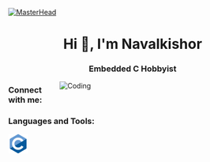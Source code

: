 [![MasterHead](https://static.vecteezy.com/system/resources/previews/003/800/699/non_2x/quantum-computer-large-data-processing-database-concept-cpu-isometric-banner-central-computer-processors-cpu-concept-digital-chip-futuristic-microchip-processor-vector.jpg)](https://navalkishor768.io)
<h1 align="center">Hi 👋, I'm Navalkishor</h1>
<h3 align="center">Embedded C Hobbyist</h3>
<img align="right" alt="Coding" width="400" src="https://i.gifer.com/24Qk.gif">

<h3 align="left">Connect with me:</h3>
<p align="left">
</p>

<h3 align="left">Languages and Tools:</h3>
<p align="left"> <a href="https://www.cprogramming.com/" target="_blank" rel="noreferrer"> <img src="https://raw.githubusercontent.com/devicons/devicon/master/icons/c/c-original.svg" alt="c" width="40" height="40"/> </a> </p>

